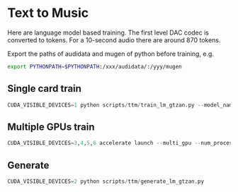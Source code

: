 # Text to Music

Here are language model based training. The first level DAC codec is converted to tokens. For a 10-second audio there are around 870 tokens.

Export the paths of audidata and mugen of python before training, e.g.

```bash
export PYTHONPATH=$PYTHONPATH:/xxx/audidata/:/yyy/mugen
```

## Single card train
```python
CUDA_VISIBLE_DEVICES=1 python scripts/ttm/train_lm_gtzan.py --model_name=llama
```

## Multiple GPUs train

```python
CUDA_VISIBLE_DEVICES=3,4,5,6 accelerate launch --multi_gpu --num_processes 4 scripts/ttm/train_lm_gtzan_accelerate.py
```

## Generate
```python
CUDA_VISIBLE_DEVICES=2 python scripts/ttm/generate_lm_gtzan.py
```